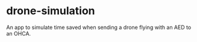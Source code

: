 # drone-simulation

An app to simulate time saved when sending a drone flying with an AED to an OHCA.
